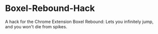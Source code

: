 # Boxel-Rebound-Hack
A hack for the Chrome Extension Boxel Rebound: Lets you infinitely jump, and you won't die from spikes. 
